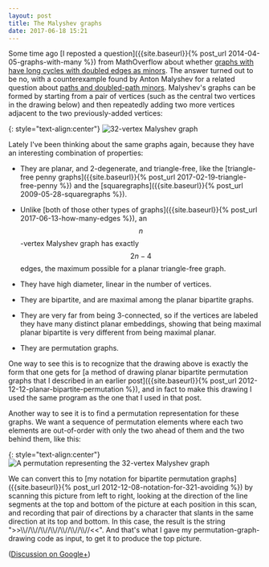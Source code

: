 ```yaml
---
layout: post
title: The Malyshev graphs
date: 2017-06-18 15:21
---
```

Some time ago [I reposted a question]({{site.baseurl}}{% post_url 2014-04-05-graphs-with-many %}) from MathOverflow about whether [graphs with have long cycles with doubled edges as minors](https://mathoverflow.net/q/161006/440). The answer turned out to be no, with a counterexample found by Anton Malyshev for a related question about [paths and doubled-path minors](https://mathoverflow.net/a/162668/440).
Malyshev's graphs can be formed by starting from a pair of vertices (such as the central two vertices in the drawing below) and then repeatedly adding two more vertices adjacent to the two previously-added vertices:

{: style="text-align:center"}
![32-vertex Malyshev graph]({{site.baseurl}}/assets/2017/malyshev32.svg)

Lately I've been thinking about the same graphs again, because they have an interesting combination of properties:

* They are planar, and 2-degenerate, and triangle-free, like the [triangle-free penny graphs]({{site.baseurl}}{% post_url 2017-02-19-triangle-free-penny %}) and the [squaregraphs]({{site.baseurl}}{% post_url 2009-05-28-squaregraphs %}).

* Unlike [both of those other types of graphs]({{site.baseurl}}{% post_url 2017-06-13-how-many-edges %}), an $$n$$-vertex Malyshev graph has exactly $$2n-4$$ edges, the maximum possible for a planar triangle-free graph.

* They have high diameter, linear in the number of vertices.

* They are bipartite, and are maximal among the planar bipartite graphs.

* They are very far from being 3-connected, so if the vertices are labeled they have many distinct planar embeddings, showing that being maximal planar bipartite is very different from being maximal planar.

* They are permutation graphs.

One way to see this is to recognize that the drawing above is exactly the form that one gets for [a method of drawing planar bipartite permutation graphs that I described in an earlier post]({{site.baseurl}}{% post_url 2012-12-12-planar-bipartite-permutation %}), and in fact to make this drawing I used the same program as the one that I used in that post.

Another way to see it is to find a permutation representation for these graphs.
We want a sequence of permutation elements where each two elements are out-of-order with only the two ahead of them and the two behind them, like this:

{: style="text-align:center"}
![A permutation representing the 32-vertex Malyshev graph]({{site.baseurl}}/assets/2017/malperm32.svg)

We can convert this to [my notation for bipartite permutation graphs]({{site.baseurl}}{% post_url 2012-12-08-notation-for-321-avoiding %}) by scanning this picture from left to right, looking at the direction of the line segments at the top and bottom of the picture at each position in this scan, and recording that pair of directions by a character that slants in the same direction at its top and bottom. In this case, the result is the string "&gt;&gt;\\\\//\\\\//\\\\//\\\\//\\\\//\\\\//\\\\//&lt;&lt;". And that's what I gave my permutation-graph-drawing code as input, to get it to produce the top picture.

([Discussion on Google+](https://plus.google.com/100003628603413742554/posts/DSxNzbEd3gK))